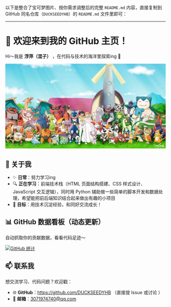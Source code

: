 以下是整合了宝可梦图片、按你需求调整后的完整 `README.md` 内容，直接复制到 GitHub 同名仓库（`DUCKSEEDYHB`）的 `README.md` 文件里即可：

---

# 👋 欢迎来到我的 GitHub 主页！  

Hi～我是 **浮萍（混子）** ，在代码与技术的海洋里探索ing 🌊  

<!-- 宝可梦主题图片，可替换为你上传后的实际链接 -->
![宝可梦全家福](https://github.com/DUCKSEEDYHB/DUCKSEEDYHB/blob/main/pokemon-group.png.jpg)  
  


## 🚀 关于我  
- ✨ **日常**：努力学习ing  
- 🔍 **正在学习**：前端技术栈（HTML 页面结构搭建、CSS 样式设计、JavaScript 交互逻辑），同时用 Python 辅助做一些简单的脚本开发和数据处理，希望能把前后端知识结合起来做出有趣的小项目  
- 🌟 **目标**：用技术沉淀经验，和同好交流成长！  


## 📊 GitHub 数据看板（动态更新）  
自动抓取你的贡献数据，看看代码足迹～  

[![GitHub 统计](https://github-readme-stats.vercel.app/api?username=DUCKSEEDYHB&show_icons=true&theme=tokyonight)](https://github.com/DUCKSEEDYHB)  


## 📫 联系我  
想交流学习、代码问题？欢迎戳：  
- 🌐 **GitHub**：https://github.com/DUCKSEEDYHB （直接提 Issue 或讨论 ）  
- 📧 **邮箱**：3071974740@qq.com  


